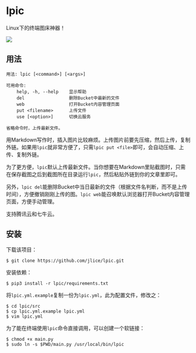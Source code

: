 # lpic

Linux下的终端图床神器！

![](https://github.com/jlice/lpic/raw/master/assets/lpic.gif)

## 用法

```
用法: lpic [<command>] [<args>]

可用命令:
    help, -h, --help    显示帮助
    del                 删除Bucket中最新的文件
    web                 打开Bucket内容管理页面
    put <filename>      上传文件
    use [<option>]      切换云服务

省略命令时，上传最新文件。
```

用Markdown写作时，插入图片比较麻烦。上传图片前要先压缩，然后上传，复制外链。如果用`lpic`就非常方便了，只需`lpic put <file>`即可，会自动压缩、上传、复制外链。

为了更方便，`lpic`默认上传最新文件。当你想要在Markdown里贴截图时，只需在保存截图之后到截图所在目录运行`lpic`，然后粘贴外链到你的文章里即可。

另外，`lpic del`能删除Bucket中当日最新的文件（根据文件名判断，而不是上传时间），方便撤销刚刚上传的图。`lpic web`能召唤默认浏览器打开Bucket内容管理页面，方便手动管理。

支持腾讯云和七牛云。

## 安装

下载该项目：

``` Shell
$ git clone https://github.com/jlice/lpic.git
```

安装依赖：

``` Shell
$ pip3 install -r lpic/requirements.txt
```

将`lpic.yml.example`复制一份为`lpic.yml`，此为配置文件，修改之：

``` Shell
$ cd lpic/src
$ cp lpic.yml.example lpic.yml
$ vim lpic.yml
```

为了能在终端使用`lpic`命令直接调用，可以创建一个软链接：

``` Shell
$ chmod +x main.py
$ sudo ln -s $PWD/main.py /usr/local/bin/lpic
```
